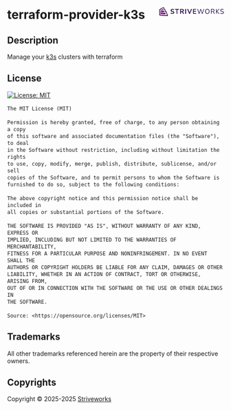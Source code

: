 <!-- markdownlint-disable -->
# terraform-provider-k3s <a href="https://cpco.io/homepage?utm_source=github&utm_medium=readme&utm_campaign=striveworks/terraform-provider-k3s&utm_content="><img align="right" src="./docs/assets/logo.svg" width="150" /></a>
<!-- markdownlint-restore -->

## Description

Manage your [k3s](https://k3s.io) clusters with terraform


## License

<a href="https://opensource.org/licenses/MIT"><img src="https://img.shields.io/badge/License-MIT-yellow.svg?style=for-the-badge" alt="License: MIT"></a>

```text
The MIT License (MIT)

Permission is hereby granted, free of charge, to any person obtaining a copy
of this software and associated documentation files (the "Software"), to deal
in the Software without restriction, including without limitation the rights
to use, copy, modify, merge, publish, distribute, sublicense, and/or sell
copies of the Software, and to permit persons to whom the Software is
furnished to do so, subject to the following conditions:

The above copyright notice and this permission notice shall be included in
all copies or substantial portions of the Software.

THE SOFTWARE IS PROVIDED "AS IS", WITHOUT WARRANTY OF ANY KIND, EXPRESS OR
IMPLIED, INCLUDING BUT NOT LIMITED TO THE WARRANTIES OF MERCHANTABILITY,
FITNESS FOR A PARTICULAR PURPOSE AND NONINFRINGEMENT. IN NO EVENT SHALL THE
AUTHORS OR COPYRIGHT HOLDERS BE LIABLE FOR ANY CLAIM, DAMAGES OR OTHER
LIABILITY, WHETHER IN AN ACTION OF CONTRACT, TORT OR OTHERWISE, ARISING FROM,
OUT OF OR IN CONNECTION WITH THE SOFTWARE OR THE USE OR OTHER DEALINGS IN
THE SOFTWARE.

Source: <https://opensource.org/licenses/MIT>
```

## Trademarks

All other trademarks referenced herein are the property of their respective owners.


## Copyrights

Copyright © 2025-2025 [Striveworks](https://www.striveworks.com/)
